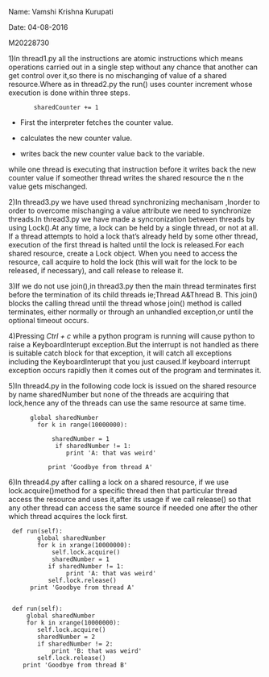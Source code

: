Name: Vamshi Krishna Kurupati

Date: 04-08-2016

M20228730

1)In thread1.py all the instructions are atomic instructions which means operations carried out in a single step without any chance that another can get control over it,so there is no mischanging of value of a shared resource.Where as in thread2.py the run() uses counter increment whose execution is done within three steps.
     
           sharedCounter += 1

* First the interpreter fetches the counter value.

* calculates the new  counter value. 

* writes back the new counter value back to the variable.

while one thread is executing that instruction before it writes back the new counter value if someother thread writes the shared resource the n the value gets mischanged.

2)In thread3.py we have used  thread synchronizing  mechanisam ,Inorder to order to overcome mischanging a value attribute we need to synchronize threads.In thread3.py we have made a syncronization between threads by using Lock().At any time, a lock can be held by a single thread, or not at all. If a thread attempts to hold a lock that’s already held by some other thread, execution of the first thread is halted until the lock is released.For each shared resource, create a Lock object. When you need to access the resource, call acquire to hold the lock (this will wait for the lock to be released, if necessary), and call release to release it.

3)If we do not use join(),in thread3.py then the main thread terminates first before the termination of its child threads ie;Thread A&Thread B. This join() blocks the calling thread until the thread whose join() method is called terminates, either normally or through an unhandled exception,or until the optional timeout occurs.

4)Pressing *Ctrl + c* while a python program is running will cause python to raise a KeyboardInterupt exception.But the interrupt is not handled as there is suitable catch block for that exception, it will catch all exceptions including the KeyboardInterupt that you just caused.If keyboard interrupt exception occurs rapidly then it comes out of the program and terminates it.

5)In thread4.py in the following code lock is issued on the shared resource by name sharedNumber but none of the threads are acquiring that lock,hence any of the threads can use the same resource at same time.


          global sharedNumber
            for k in range(10000000):
          
                sharedNumber = 1
                 if sharedNumber != 1:
                    print 'A: that was weird'
            
               print 'Goodbye from thread A'


6)In thread4.py after calling a lock on a shared resource,  if we use lock.acquire()method for a specific thread then that particular thread access the resource and uses it,after its usage if we call release() so that any other thread can access the same source if needed one after the other which thread acquires the lock first.



     def run(self):
            global sharedNumber
            for k in xrange(10000000):
                self.lock.acquire()
                sharedNumber = 1
               if sharedNumber != 1:
                    print 'A: that was weird'
               self.lock.release()
          print 'Goodbye from thread A'
        
        
     def run(self):
         global sharedNumber
         for k in xrange(10000000):
            self.lock.acquire()
            sharedNumber = 2
            if sharedNumber != 2:
                print 'B: that was weird'
            self.lock.release()
        print 'Goodbye from thread B'


